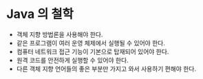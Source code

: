 # Java 의 철학

- 객체 지향 방법론을 사용해야 한다.
- 같은 프로그램이 여러 운영 체제에서 실행될 수 있어야 한다.
- 컴퓨터 네트워크 접근 기능이 기본으로 탑재되어 있어야 한다.
- 원격 코드를 안전하게 실행할 수 있어야 한다.
- 다른 객체 지향 언어들의 좋은 부분만 가지고 와서 사용하기 편해야 한다.
